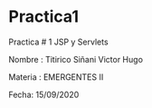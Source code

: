 # Practica1
Practica # 1 JSP y Servlets

Nombre : Titirico Siñani Victor Hugo

Materia : EMERGENTES II 

Fecha: 15/09/2020
